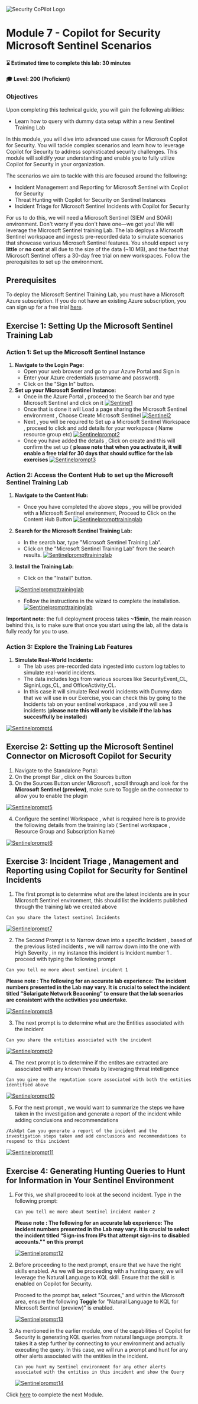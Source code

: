 ![Security CoPilot Logo](https://github.com/Azure/Copilot-For-Security/blob/main/Images/ic_fluent_copilot_64_64%402x.png)
# Module 7 - Copilot for Security Microsoft Sentinel Scenarios

#### ⌛ Estimated time to complete this lab: 30 minutes
#### 🎓 Level: 200 (Proficient)

### Objectives
Upon completing this technical guide, you will gain the following abilities:
* Learn how to query with dummy data setup within a new Sentinel Training Lab

In this module, you will dive into advanced use cases for Microsoft Copilot for Security. You will tackle complex scenarios and learn how to leverage Copilot for Security to address sophisticated security challenges. This module will solidify your understanding and enable you to fully utilize Copilot for Security in your organization.

The scenarios we aim to tackle with this are focused around the following:
- Incident Management and Reporting for Microsoft Sentinel with Copilot for Security
- Threat Hunting with Copilot for Security on Sentinel Instances
- Incident Triage for Microsoft Sentinel Incidents with Copilot for Security

For us to do this, we will need a Microsoft Sentinel (SIEM and SOAR) environment. Don't worry if you don't have one—we got you! We will leverage the Microsoft Sentinel training Lab. The lab deploys a Microsoft Sentinel workspace and ingests pre-recorded data to simulate scenarios that showcase various Microsoft Sentinel features. You should expect very **little** or **no cost** at all due to the size of the data (~10 MB), and the fact that Microsoft Sentinel offers a 30-day free trial on new workspaces. Follow the prerequisites to set up the environment.

## Prerequisites
To deploy the Microsoft Sentinel Training Lab, you must have a Microsoft Azure subscription. If you do not have an existing Azure subscription, you can sign up for a free trial [here](https://azure.microsoft.com/free/).

## Exercise 1: Setting Up the Microsoft Sentinel Training Lab

### Action 1: Set up the Microsoft Sentinel Instance
1. **Navigate to the Login Page:**
   - Open your web browser and go to your Azure Portal and Sign in
   - Enter your Azure credentials (username and password).
   - Click on the "Sign In" button.
2. **Set up your Microsoft Sentinel Instance:**
   - Once in the Azure Portal , proceed to the Search bar and type Microsoft Sentinel and click on it
     [![Sentinel1](https://github.com/jmf321/CfS-Hands-On-Training/blob/main/Images/Sentinel1.png)](https://github.com/jmf321/CfS-Hands-On-Training/blob/main/Images/Sentinel1.png)
   - Once that is done it will Load a page sharing the Microsoft Sentinel environment , Choose Create Microsoft Sentinel
     [![Sentinel2](https://github.com/jmf321/CfS-Hands-On-Training/blob/main/Images/Sentinel2.png)](https://github.com/jmf321/CfS-Hands-On-Training/blob/main/Images/Sentinel2.png)
   - Next , you will be required to Set up a Microsoft Sentinel Workspace , proceed to click and add details for your workspace ( Name resource group etc)
     [![Sentinelprompt2](https://github.com/jmf321/CfS-Hands-On-Training/blob/main/Images/Sentinelprompt2.png)](https://github.com/jmf321/CfS-Hands-On-Training/blob/main/Images/Sentinelprompt2.png)
   - Once you have added the details , Click on create and this will confirm the set up ( **please note that when you activate it, it will enable a free trial for 30 days that should suffice for the lab exercises**
 [![Sentinelprompt3](https://github.com/jmf321/CfS-Hands-On-Training/blob/main/Images/Sentinelprompt3.png)](https://github.com/jmf321/CfS-Hands-On-Training/blob/main/Images/Sentinelprompt3.png)

### Action 2: Access the Content Hub to set up the Microsoft Sentinel Training Lab
1. **Navigate to the Content Hub:**
   - Once you have completed the above steps , you will be provided with a Microsoft Sentinel environment, Proceed to Click on the Content Hub Button
     [![Sentinelprompttraininglab](https://github.com/jmf321/CfS-Hands-On-Training/blob/main/Images/Sentinel3.png)](https://github.com/jmf321/CfS-Hands-On-Training/blob/main/Images/Sentinel3.png)
2. **Search for the Microsoft Sentinel Training Lab:**
   - In the search bar, type "Microsoft Sentinel Training Lab".
   - Click on the "Microsoft Sentinel Training Lab" from the search results.
 [![Sentinelprompttraininglab](https://github.com/jmf321/CfS-Hands-On-Training/blob/main/Images/Sentinel4.png)](https://github.com/jmf321/CfS-Hands-On-Training/blob/main/Images/Sentinel4.png)

3. **Install the Training Lab:**
   - Click on the "Install" button.
   
   [![Sentinelprompttraininglab](https://github.com/jmf321/CfS-Hands-On-Training/blob/main/Images/Sentinel5.png)](https://github.com/jmf321/CfS-Hands-On-Training/blob/main/Images/Sentinel5.png)
   - Follow the instructions in the wizard to complete the installation.
   [![Sentinelprompttraininglab](https://github.com/jmf321/CfS-Hands-On-Training/blob/main/Images/Sentinelprompttraininglab.png)](https://github.com/jmf321/CfS-Hands-On-Training/blob/main/Images/Sentinelprompttraininglab.png)
     
**Important note**: the full deployment process takes **~15min**, the main reason behind this, is to make sure that once you start using the lab, all the data is fully ready for you to use.  
### Action 3: Explore the Training Lab Features
1. **Simulate Real-World Incidents:**
   - The lab uses pre-recorded data ingested into custom log tables to simulate real-world incidents.
   - The data includes logs from various sources like SecurityEvent_CL, SigninLogs_CL, and OfficeActivity_CL.
   - In this case it will simulate Real world incidents with Dummy data that we will use in our Exercise, you can check this by going to the Incidents tab on your sentinel workspace , and you will see 3 incidents (**please note this will only be visibile if the lab has succesffully be installed**)
   
[![Sentinelprompt4](https://github.com/jmf321/CfS-Hands-On-Training/blob/main/Images/Sentinelprompt4.png)](https://github.com/jmf321/CfS-Hands-On-Training/blob/main/Images/Sentinelprompt4.png)


## Exercise 2: Setting up the Microsoft Sentinel Connector on Microsoft Copilot for Security
1. Navigate to the Standalone Portal:
2. On the prompt Bar , click on the Sources button
3. On the Sources Button under Microsoft , scroll through and look for the **Microsoft Sentinel (preview)**, make sure to Toggle on the connector to allow you to enable the plugin 

[![Sentinelprompt5](https://github.com/jmf321/CfS-Hands-On-Training/blob/main/Images/Sentinelprompt5.png)](https://github.com/jmf321/CfS-Hands-On-Training/blob/main/Images/Sentinelprompt5.png)

4. Configure the sentinel Workspace  , what is required here is to provide the following details from the training lab ( Sentinel workspace , Resource Group and Subscription Name)
   
[![Sentinelprompt6](https://github.com/jmf321/CfS-Hands-On-Training/blob/main/Images/Sentinelprompt6.png)](https://github.com/jmf321/CfS-Hands-On-Training/blob/main/Images/Sentinelprompt6.png)

## Exercise 3: Incident Triage , Management and Reporting using Copilot for Security for Sentinel Incidents

1.  The first prompt is to determine what are the latest incidents are in your Microsoft Sentinel environment, this should list the incidents published through the training lab we created above
```
Can you share the latest sentinel Incidents
```

[![Sentinelprompt7](https://github.com/jmf321/CfS-Hands-On-Training/blob/main/Images/Sentinelprompt7.png)](https://github.com/jmf321/CfS-Hands-On-Training/blob/main/Images/Sentinelprompt7.png)

2. The Second Prompt is to Narrow down into a specific Incident , based of the previous listed incidents , we will narrow down into the one with High Severity , in my instance this incident is Incident number 1 . proceed with typing the following prompt
```
Can you tell me more about sentinel incident 1
```

**Please note : The following for an accurate lab experience: The incident numbers presented in the Lab may vary. It is crucial to select the incident titled “Solarigate Network Beaconing” to ensure that the lab scenarios are consistent with the activities you undertake.**

[![Sentinelprompt8](https://github.com/jmf321/CfS-Hands-On-Training/blob/main/Images/Sentinelprompt8.png)](https://github.com/jmf321/CfS-Hands-On-Training/blob/main/Images/Sentinelprompt8.png)

3. The next prompt is to determine what are the Entities associated with the incident 
```
Can you share the entities associated with the incident
```

[![Sentinelprompt9](https://github.com/jmf321/CfS-Hands-On-Training/blob/main/Images/Sentinelprompt9.png)](https://github.com/jmf321/CfS-Hands-On-Training/blob/main/Images/Sentinelprompt9.png)

4. The next prompt is to determine if the entites are extracted are associated with any known threats by leveraging threat intelligence
```
Can you give me the reputation score associated with both the entities identified above
```

[![Sentinelprompt10](https://github.com/jmf321/CfS-Hands-On-Training/blob/main/Images/Sentinelprompt10.png)](https://github.com/jmf321/CfS-Hands-On-Training/blob/main/Images/Sentinelprompt10.png)

5. For the next prompt , we would want to summarize the steps we have taken in the investigation and generate a report of the incident while adding conclusions and recommendations 
```
/AskGpt Can you generate a report of the incident and the investigation steps taken and add conclusions and recommendations to respond to this incident
```

[![Sentinelprompt11](https://github.com/jmf321/CfS-Hands-On-Training/blob/main/Images/Sentinelprompt11.png)](https://github.com/jmf321/CfS-Hands-On-Training/blob/main/Images/Sentinelprompt11.png)

## Exercise 4: Generating Hunting Queries to Hunt for Information in Your Sentinel Environment 

1. For this, we shall proceed to look at the second incident. Type in the following prompt:
    ```
    Can you tell me more about Sentinel incident number 2
    ```
    **Please note : The following for an accurate lab experience: The incident numbers presented in the Lab may vary. It is crucial to select the incident titled “Sign-ins from IPs that attempt sign-ins to disabled accounts."" on this prompt**

    [![Sentinelprompt12](https://github.com/jmf321/CfS-Hands-On-Training/blob/main/Images/incident2.png)](https://github.com/jmf321/CfS-Hands-On-Training/blob/main/Images/incident2.png)

2. Before proceeding to the next prompt, ensure that we have the right skills enabled. As we will be proceeding with a hunting query, we will leverage the Natural Language to KQL skill. Ensure that the skill is enabled on Copilot for Security.

    Proceed to the prompt bar, select "Sources," and within the Microsoft area, ensure the following **Toggle** for "Natural Language to KQL for Microsoft Sentinel (preview)" is enabled.

    [![Sentinelprompt13](https://github.com/jmf321/CfS-Hands-On-Training/blob/main/Images/NL2KQLSentinel.png)](https://github.com/jmf321/CfS-Hands-On-Training/blob/main/Images/NL2KQLSentinel.png)

3. As mentioned in the earlier module, one of the capabilities of Copilot for Security is generating KQL queries from natural language prompts. It takes it a step further by connecting to your environment and actually executing the query. In this case, we will run a prompt and hunt for any other alerts associated with the entities in the incident.
    ```
    Can you hunt my Sentinel environment for any other alerts associated with the entities in this incident and show the Query
    ```
    [![Sentinelprompt14](https://github.com/jmf321/CfS-Hands-On-Training/blob/main/Images/Sentinelhuntpicture.png)](https://github.com/jmf321/CfS-Hands-On-Training/blob/main/Images/Sentinelhuntpicture.png)


Click [here](https://aka.ms/CfSModule8) to complete the next Module.


